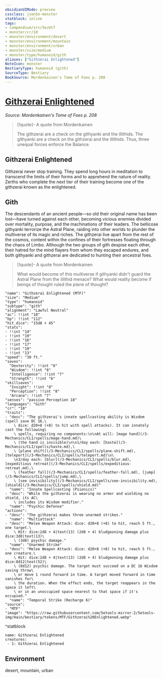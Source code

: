```yaml
---
obsidianUIMode: preview
cssclass: json5e-monster
statblock: inline
tags:
- compendium/src/5e/mtf
- monster/cr/10
- monster/environment/desert
- monster/environment/mountain
- monster/environment/urban
- monster/size/medium
- monster/type/humanoid/gith
aliases: ["Githzerai Enlightened"]
NoteIcon: monster
BestiaryType: humanoid (gith)
SourceType: Bestiary
BookSource: Mordenkainen's Tome of Foes p. 208
---
```

# [Githzerai Enlightened](3-Mechanics\CLI\bestiary\humanoid/githzerai-enlightened-mtf.md)
*Source: Mordenkainen's Tome of Foes p. 208*  

> [!quote]- A quote from Mordenkainen  
> 
> The githzerai are a check on the githyanki and the illithids. The githyanki are a check on the githzerai and the illithids. Thus, three unequal forces enforce the Balance.

## Githzerai Enlightened

Githzerai never stop training. They spend long hours in meditation to transcend the limits of their forms and to apprehend the nature of reality. Zerths who complete the next tier of their training become one of the githzerai known as the enlightened.

## Gith

The descendants of an ancient people—so old their original name has been lost—have turned against each other, becoming vicious enemies divided over mortality, purpose, and the machinations of their leaders. The bellicose githyanki terrorize the Astral Plane, raiding into other worlds to plunder the multiverse of its magic and riches. The githzerai live apart from the rest of the cosmos, content within the confines of their fortresses floating through the chaos of Limbo. Although the two groups of gith despise each other, their hatred for the mind flayers from whom they escaped endures, and both githyanki and githzerai are dedicated to hunting their ancestral foes.

> [!quote]- A quote from Mordenkainen  
> 
> What would become of this multiverse if githyanki didn't guard the Astral Plane from the illithid menace? What would reality become if beings of thought ruled the plane of thought?


```statblock
"name": "Githzerai Enlightened (MTF)"
"size": "Medium"
"type": "humanoid"
"subtype": "gith"
"alignment": "Lawful Neutral"
"ac": !!int "18"
"hp": !!int "112"
"hit_dice": "15d8 + 45"
"stats":
- !!int "14"
- !!int "19"
- !!int "16"
- !!int "17"
- !!int "19"
- !!int "13"
"speed": "30 ft."
"saves":
  "Dexterity": !!int "8"
  "Wisdom": !!int "8"
  "Intelligence": !!int "7"
  "Strength": !!int "6"
"skillsaves":
  "Insight": !!int "8"
  "Perception": !!int "8"
  "Arcana": !!int "7"
"senses": "passive Perception 18"
"languages": "Gith"
"cr": "10"
"traits":
- "desc": "The githzerai's innate spellcasting ability is Wisdom (spell save DC 16,\
    \ dice: d20+8 (+8) to hit with spell attacks). It can innately cast the following\
    \ spells, requiring no components:\n\nAt will: [mage hand](/3-Mechanics/CLI/spells/mage-hand.md)\
    \ (the hand is invisible)\n\n1/day each: [haste](/3-Mechanics/CLI/spells/haste.md),\
    \ [plane shift](/3-Mechanics/CLI/spells/plane-shift.md), [teleport](/3-Mechanics/CLI/spells/teleport.md)\n\
    \n3/day each: [blur](/3-Mechanics/CLI/spells/blur.md), [expeditious retreat](/3-Mechanics/CLI/spells/expeditious-retreat.md),\
    \ [feather fall](/3-Mechanics/CLI/spells/feather-fall.md), [jump](/3-Mechanics/CLI/spells/jump.md),\
    \ [see invisibility](/3-Mechanics/CLI/spells/see-invisibility.md), [shield](/3-Mechanics/CLI/spells/shield.md)"
  "name": "Innate Spellcasting (Psionics)"
- "desc": "While the githzerai is wearing no armor and wielding no shield, its AC\
    \ includes its Wisdom modifier."
  "name": "Psychic Defense"
"actions":
- "desc": "The githzerai makes three unarmed strikes."
  "name": "Multiattack"
- "desc": "Melee Weapon Attack: dice: d20+8 (+8) to hit, reach 5 ft., one target.\
    \ Hit: dice:2d8 + 4|text(13) (2d8 + 4) bludgeoning damage plus dice:3d8|text(13)\
    \ (3d8) psychic damage."
  "name": "Unarmed Strike"
- "desc": "Melee Weapon Attack: dice: d20+8 (+8) to hit, reach 5 ft., one creature.\
    \ Hit: dice:2d8 + 4|text(13) (2d8 + 4) bludgeoning damage plus dice:8d12|text(52)\
    \ (8d12) psychic damage. The target must succeed on a DC 16 Wisdom saving throw\
    \ or move 1 round forward in time. A target moved forward in time vanishes for\
    \ the duration. When the effect ends, the target reappears in the space it left\
    \ or in an unoccupied space nearest to that space if it's occupied."
  "name": "Temporal Strike (Recharge 6)"
"source":
- "MTF"
"image": "https://raw.githubusercontent.com/5etools-mirror-2/5etools-img/main/bestiary/tokens/MTF/Githzerai%20Enlightened.webp"
```
^statblock

```encounter-table
name: Githzerai Enlightened
creatures:
 - 1: Githzerai Enlightened
```

## Environment

desert, mountain, urban